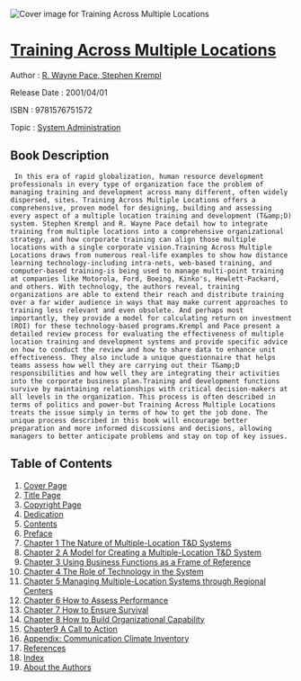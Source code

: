 ![Cover image for Training Across Multiple Locations](https://imgdetail.ebookreading.net/cover/cover/system_admin/EB9781576751572.jpg)

[Training Across Multiple Locations](https://ebookreading.net/view/book/Training+Across+Multiple+Locations-EB9781576751572_1.html "Training Across Multiple Locations")
====================================================================================================================

Author : [R. Wayne Pace](https://ebookreading.net/search/author/R.+Wayne+Pace),[ Stephen Krempl](https://ebookreading.net/search/author/+Stephen+Krempl)

Release Date : 2001/04/01

ISBN : 9781576751572

Topic : [System Administration](https://ebookreading.net/search/category/system-administration)

Book Description
-----------------

     In this era of rapid globalization, human resource development professionals in every type of organization face the problem of managing training and development across many different, often widely dispersed, sites. Training Across Multiple Locations offers a comprehensive, proven model for designing, building and assessing every aspect of a multiple location training and development (T&amp;D) system. Stephen Krempl and R. Wayne Pace detail how to integrate training from multiple locations into a comprehensive organizational strategy, and how corporate training can align those multiple locations with a single corporate vision.Training Across Multiple Locations draws from numerous real-life examples to show how distance learning technology-including intra-nets, web-based training, and computer-based training-is being used to manage multi-point training at companies like Motorola, Ford, Boeing, Kinko's, Hewlett-Packard, and others. With technology, the authors reveal, training organizations are able to extend their reach and distribute training over a far wider audience in ways that may make current approaches to training less relevant and even obsolete. And perhaps most importantly, they provide a model for calculating return on investment (ROI) for these technology-based programs.Krempl and Pace present a detailed review process for evaluating the effectiveness of multiple location training and development systems and provide specific advice on how to conduct the review and how to share data to enhance unit effectiveness. They also include a unique questionnaire that helps teams assess how well they are carrying out their T&amp;D responsibilities and how well they are integrating their activities into the corporate business plan.Training and development functions survive by maintaining relationships with critical decision-makers at all levels in the organization. This process is often described in terms of politics and power-but Training Across Multiple Locations treats the issue simply in terms of how to get the job done. The unique process described in this book will encourage better preparation and more informed discussions and decisions, allowing managers to better anticipate problems and stay on top of key issues.                 
Table of Contents
-----------------

1. [Cover Page](https://ebookreading.net/view/book/Training+Across+Multiple+Locations-EB9781576751572_1.html)
1. [Title Page](https://ebookreading.net/view/book/Training+Across+Multiple+Locations-EB9781576751572_4.html)
1. [Copyright Page](https://ebookreading.net/view/book/Training+Across+Multiple+Locations-EB9781576751572_5.html)
1. [Dedication](https://ebookreading.net/view/book/Training+Across+Multiple+Locations-EB9781576751572_6.html)
1. [Contents](https://ebookreading.net/view/book/Training+Across+Multiple+Locations-EB9781576751572_7.html)
1. [Preface](https://ebookreading.net/view/book/Training+Across+Multiple+Locations-EB9781576751572_8.html)
1. [Chapter 1 The Nature of Multiple-Location T&amp;D Systems](https://ebookreading.net/view/book/Training+Across+Multiple+Locations-EB9781576751572_9.html)
1. [Chapter 2 A Model for Creating a Multiple-Location T&amp;D System](https://ebookreading.net/view/book/Training+Across+Multiple+Locations-EB9781576751572_10.html)
1. [Chapter 3 Using Business Functions as a Frame of Reference](https://ebookreading.net/view/book/Training+Across+Multiple+Locations-EB9781576751572_11.html)
1. [Chapter 4 The Role of Technology in the System](https://ebookreading.net/view/book/Training+Across+Multiple+Locations-EB9781576751572_12.html)
1. [Chapter 5 Managing Multiple-Location Systems through Regional Centers](https://ebookreading.net/view/book/Training+Across+Multiple+Locations-EB9781576751572_13.html)
1. [Chapter 6 How to Assess Performance](https://ebookreading.net/view/book/Training+Across+Multiple+Locations-EB9781576751572_14.html)
1. [Chapter 7 How to Ensure Survival](https://ebookreading.net/view/book/Training+Across+Multiple+Locations-EB9781576751572_15.html)
1. [Chapter 8 How to Build Organizational Capability](https://ebookreading.net/view/book/Training+Across+Multiple+Locations-EB9781576751572_16.html)
1. [Chapter9 A Call to Action](https://ebookreading.net/view/book/Training+Across+Multiple+Locations-EB9781576751572_17.html)
1. [Appendix: Communication Climate Inventory](https://ebookreading.net/view/book/Training+Across+Multiple+Locations-EB9781576751572_18.html)
1. [References](https://ebookreading.net/view/book/Training+Across+Multiple+Locations-EB9781576751572_19.html)
1. [Index](https://ebookreading.net/view/book/Training+Across+Multiple+Locations-EB9781576751572_20.html)
1. [About the Authors](https://ebookreading.net/view/book/Training+Across+Multiple+Locations-EB9781576751572_21.html)
